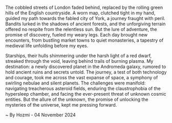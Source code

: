 
The cobbled streets of London faded behind, replaced by the rolling green hills of the English countryside. A worn map, clutched tight in my hand, guided my path towards the fabled city of York, a journey fraught with peril. Bandits lurked in the shadows of ancient forests, and the unforgiving terrain offered no respite from the relentless sun. But the lure of adventure, the promise of discovery, fueled my weary legs. Each day brought new encounters, from bustling market towns to quiet monasteries, a tapestry of medieval life unfolding before my eyes. 

Starships, their hulls shimmering under the harsh light of a red dwarf, streaked through the void, leaving behind trails of burning plasma. My destination: a newly discovered planet in the Andromeda galaxy, rumored to hold ancient ruins and secrets untold. The journey, a test of both technology and courage, took me across the vast expanse of space, a symphony of swirling nebulae and silent planets. The challenges were manifold: navigating treacherous asteroid fields, enduring the claustrophobia of the hypersleep chamber, and facing the ever-present threat of unknown cosmic entities. But the allure of the unknown, the promise of unlocking the mysteries of the universe, kept me pressing forward. 

~ By Hozmi - 04 November 2024
